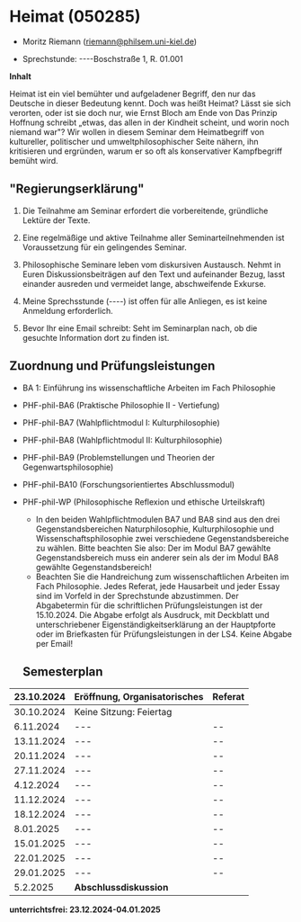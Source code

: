 <!--

author: Moritz Riemann
email:  riemann@philsem.uni-kiel.de
version: 0.1
language: en
narrator: UK English Female

\-->

<!--
author: Moritz Riemann
email:  riemann@philsem.uni-kiel.de
version: 0.1
language: en
narrator: UK English Female

\-->

# Heimat (050285)

* Moritz Riemann (<riemann@philsem.uni-kiel.de>)

* Sprechstunde:  ----Boschstraße 1, R. 01.001

**Inhalt**

Heimat ist ein viel bemühter und aufgeladener Begriff, den nur das Deutsche in dieser Bedeutung kennt.
Doch was heißt Heimat? Lässt sie sich verorten, oder ist sie doch nur, wie Ernst Bloch am Ende von Das Prinzip Hoffnung schreibt „etwas, das allen in der Kindheit scheint, und worin noch niemand war"?
Wir wollen in diesem Seminar dem Heimatbegriff von kultureller, politischer und umweltphilosophischer Seite nähern, ihn kritisieren und ergründen, warum er so oft als konservativer Kampfbegriff bemüht wird.


## "Regierungserklärung"

1. Die Teilnahme am Seminar erfordert die vorbereitende, gründliche Lektüre der Texte.

2. Eine regelmäßige und aktive Teilnahme aller Seminarteilnehmenden ist Voraussetzung für ein gelingendes Seminar.
3. Philosophische Seminare leben vom diskursiven Austausch. Nehmt in Euren Diskussionsbeiträgen auf den Text und aufeinander Bezug, lasst einander ausreden und vermeidet lange, abschweifende Exkurse.
4. Meine Sprechsstunde (----) ist offen für alle Anliegen, es ist keine Anmeldung erforderlich.
5. Bevor Ihr eine Email schreibt: Seht im Seminarplan nach, ob die gesuchte Information dort zu finden ist.

## Zuordnung und Prüfungsleistungen

* BA 1: Einführung ins wissenschaftliche Arbeiten im Fach Philosophie

* PHF-phil-BA6 (Praktische Philosophie II - Vertiefung)

* PHF-phil-BA7 (Wahlpflichtmodul I: Kulturphilosophie)

* PHF-phil-BA8 (Wahlpflichtmodul II: Kulturphilosophie)

* PHF-phil-BA9 (Problemstellungen und Theorien der Gegenwartsphilosophie)

* PHF-phil-BA10 (Forschungsorientiertes Abschlussmodul)
* PHF-phil-WP (Philosophische Reflexion und ethische Urteilskraft)

  * In den beiden Wahlpflichtmodulen BA7 und BA8 sind aus den drei Gegenstandsbereichen Naturphilosophie, Kulturphilosophie und Wissenschaftsphilosophie zwei verschiedene Gegenstandsbereiche zu wählen. Bitte beachten Sie also: Der im Modul BA7 gewählte Gegenstandsbereich muss ein anderer sein als der im Modul BA8 gewählte Gegenstandsbereich!
  * Beachten Sie die Handreichung zum wissenschaftlichen Arbeiten im Fach Philosophie. Jedes Referat, jede Hausarbeit und jeder Essay sind im Vorfeld in der Sprechstunde abzustimmen. Der Abgabetermin für die schriftlichen Prüfungsleistungen ist der 15.10.2024. Die Abgabe erfolgt als Ausdruck, mit Deckblatt und unterschriebener Eigenständigkeitserklärung an der Hauptpforte oder im Briefkasten für Prüfungsleistungen in der LS4. Keine Abgabe per Email!

  ## Semesterplan

| **23.10.2024** | **Eröffnung, Organisatorisches** | **Referat** |
|------------|------------------------------|---------|
| 30.10.2024 | Keine Sitzung: Feiertag |  |
| 6.11.2024 | ---| -- |
| 13.11.2024 |  ---| -- |
| 20.11.2024 | ---| -- |
| 27.11.2024 | ---| -- |
| 4.12.2024 |---| -- |
| 11.12.2024 | ---| -- |
| 18.12.2024| ---| -- |
| 8.01.2025 | ---| -- |
| 15.01.2025 |---| -- |
| 22.01.2025| ---| -- |
| 29.01.2025| ---| -- |
| 5.2.2025 | **Abschlussdiskussion** |  |
**unterrichtsfrei: 23.12.2024-04.01.2025**

